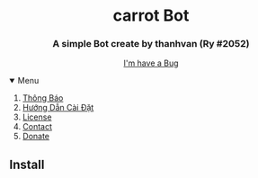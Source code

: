 <h1 align="center">carrot Bot</h1>
<h3 align="center">A simple Bot create by thanhvan (Ry #2052)</h3>

<p align="center">
    <a href="https://github.com/ThanhVan113/bot.git">I'm have a Bug</a>
    </p>
</p>

<details open="open">
    <summary>Menu</summary>
    <ol>
        <li><a href="https://github.com/ThanhVan113/bot.git.md">Thông Báo</a>
        <li><a href="#Install">Hướng Dẫn Cài Đặt</a></li>
        <li><a href="#License">License</a></li>
        <li><a href="#Contact">Contact</a></li>
        <li><a href="#Donate">Donate</a></li>
    </ol>
</details>

<!-- Install -->
## Install

